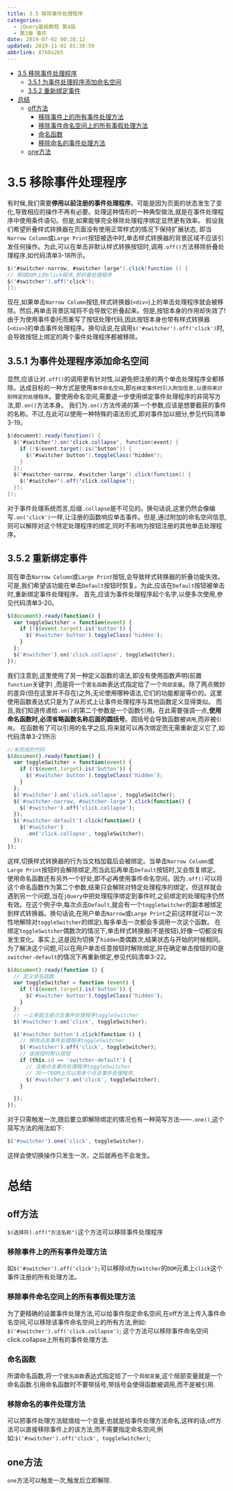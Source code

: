 ```yaml
---
title: 3.5 移除事件处理程序
categories: 
  - jQuery基础教程 第4版
  - 第3章 事件
date: 2019-07-02 00:28:12
updated: 2019-11-02 01:38:59
abbrlink: 87b0a2b5
---
```

- [3.5 移除事件处理程序](/ReadingNotes/87b0a2b5/#3-5-移除事件处理程序)
    - [3.5.1 为事件处理程序添加命名空间](/ReadingNotes/87b0a2b5/#3-5-1-为事件处理程序添加命名空间)
    - [3.5.2 重新绑定事件](/ReadingNotes/87b0a2b5/#3-5-2-重新绑定事件)
- [总结](/ReadingNotes/87b0a2b5/#总结)
    - [off方法](/ReadingNotes/87b0a2b5/#off方法)
        - [移除事件上的所有事件处理方法](/ReadingNotes/87b0a2b5/#移除事件上的所有事件处理方法)
        - [移除事件命名空间上的所有事假处理方法](/ReadingNotes/87b0a2b5/#移除事件命名空间上的所有事假处理方法)
        - [命名函数](/ReadingNotes/87b0a2b5/#命名函数)
        - [移除命名的事件处理方法](/ReadingNotes/87b0a2b5/#移除命名的事件处理方法)
    - [one方法](/ReadingNotes/87b0a2b5/#one方法)

<!--more-->
<script src="https://cdn.bootcss.com/jquery/3.4.0/jquery.slim.min.js"></script>
<script>$(document).ready(function () {$(".post-body > ul:nth-child(1)").hide();});</script>

<!--end-->
# 3.5 移除事件处理程序 #
有时候,我们需要**停用以前注册的事件处理程序**。可能是因为页面的状态发生了变化,导致相应的操作不再有必要。处理这种情形的一种典型做法,就是在事件处理程序中使用条件语句。但是,如果能够完全移除处理程序绑定显然更有效率。
假设我们希望折叠样式转换器在页面没有使用正常样式的情况下保持扩展状态, 即当`Narrow Column`或`Large Print`按钮被选中时,单击样式转换器的背景区域不应该引发任何操作。为此,可以在单击非默认样式转换按钮时,调用`.off()`方法移除折叠处理程序,如代码清单3-18所示。

```java
$('#switcher-narrow, #switcher-large').click(function () {
// 移除DOM上的click程序,即折叠处理程序
$('#switcher').off('click');
});
```
现在,如果单击`Narrow Column`按钮,样式转换器(`<div>`)上的单击处理程序就会被移除。然后,再单击背景区域将不会导致它折叠起来。但是,按钮本身的作用却失效了!由于为使用事件委托而重写了按钮处理代码,因此按钮本身也带有样式转换器(`<div>`)的单击事件处理程序。换句话说,在调用`$('#switcher').off('click')`时,会导致按钮上绑定的两个事件处理程序都被移除。
## 3.5.1 为事件处理程序添加命名空间 ##
显然,应该让对`.off()`的调用更有针对性,以避免把注册的两个单击处理程序全都移除。达成目标的一种方式是使用`事件命名空间`,即`在绑定事件时引入附加信息,以便将来识别特定的处理程序`。要使用命名空间,需要退一步使用绑定事件处理程序的非简写方法,即`.on()`方法本身。
我们为`.on()`方法传递的第一个参数,应该是想要截获的事件的名称。不过,在此可以使用一种特殊的语法形式,即对事件加以细分,参见代码清单3-19。
```java
$(document).ready(function() { 
  $('#switcher').on('click.collapse', function(event) { 
    if (!$(event.target).is('button')) { 
      $('#switcher button').toggleClass('hidden'); 
    } 
  }); 
  $('#switcher-narrow, #switcher-large').click(function() { 
    $('#switcher').off('click.collapse'); 
  }); 
}); 
```
对于事件处理系统而言,后缀`.collapse`是不可见的。换句话说,这里仍然会像编写`.on('click')`一样,让注册的函数响应单击事件。但是,通过附加的命名空间信息,则可以解除对这个特定处理程序的绑定,同时不影响为按钮注册的其他单击处理程序。
## 3.5.2 重新绑定事件 ##
现在单击`Narrow Column`或`Large Print`按钮,会导致样式转换器的折叠功能失效。可是,我们希望该功能在单击`Default`按钮时恢复。为此,应该在`Default`按钮被单击时,重新绑定事件处理程序。
首先,应该为事件处理程序起个名字,以便多次使用,参见代码清单3-20。
```javascript
$(document).ready(function() { 
  var toggleSwitcher = function(event) { 
    if (!$(event.target).is('button')) { 
      $('#switcher button').toggleClass('hidden'); 
    } 
  }; 
  $('#switcher').on('click.collapse', toggleSwitcher); 
}); 
```
我们注意到,这里使用了另一种定义函数的语法,即没有使用函数声明(前置`function`关键字) ,而是将一个`匿名函数`表达式指定给了一个`局部变量`。除了两点微妙的差异(但在这里并不存在)之外,无论使用哪种语法,它们的功能都是等价的。这里使用函数表达式只是为了从形式上让事件处理程序与其他函数定义显得类似。
而且,我们知道传递给`.on()`的第二个参数是一个函数引用。在此需要强调一点,**使用命名函数时,必须省略函数名称后面的圆括号**。圆括号会导致函数被`调用`,而非被`引用`。
在函数有了可以引用的名字之后,将来就可以再次绑定而无需重新定义它了,如代码清单3-21所示
```javascript
//未完成的代码 
$(document).ready(function() { 
  var toggleSwitcher = function(event) { 
    if (!$(event.target).is('button')) { 
      $('#switcher button').toggleClass('hidden'); 
    } 
  }; 
  $('#switcher').on('click.collapse', toggleSwitcher); 
  $('#switcher-narrow, #switcher-large').click(function() { 
    $('#switcher').off('click.collapse'); 
  }); 
  $('#switcher-default').click(function() { 
    $('#switcher') 
      .on('click.collapse', toggleSwitcher); 
  }); 
});
```
这样,切换样式转换器的行为当文档加载后会被绑定。当单击`Narrow Column`或`Large Print`按钮时会解除绑定,而当此后再单击`Default`按钮时,又会恢复绑定。
使用命名函数还有另外一个好处,即不必再使用事件命名空间。因为`.off()`可以将这个命名函数作为第二个参数,结果只会解除对特定处理程序的绑定。但这样就会遇到另一个问题,当在`jQuery`中把处理程序绑定到事件时,之前绑定的处理程序仍然有效。在这个例子中,每次点击`Default`,就会有一个`toggleSwitcher`的副本被绑定到样式转换器。换句话说,在用户单击`Narrow`或`Large Print`之前(这样就可以一次性地解除对`toggleSwitcher`的绑定),每多单击一次都会多调用一次这个函数。
在绑定`toggleSwitcher`偶数次的情况下,单击样式转换器(不是按钮),好像一切都没有发生变化。事实上,这是因为切换了`hidden`类偶数次,结果状态与开始的时候相同。为了解决这个问题,可以在用户单击任意按钮时解除绑定,并在确定单击按钮的ID是`switcher-default`的情况下再重新绑定,参见代码清单3-22。
```javascript
$(document).ready(function () {
  // 定义命名函数
  var toggleSwitcher = function (event) {
    if (!$(event.target).is('button')) {
      $('#switcher button').toggleClass('hidden');
    }
  };
  // 一上来就注册点击事件处理程序toggleSwitcher
  $('#switcher').on('click', toggleSwitcher);

  $('#switcher button').click(function () {
    // 移除点击事件处理程序toggleSwitcher
    $('#switcher').off('click', toggleSwitcher);
    // 该按钮时默认按钮
    if (this.id == 'switcher-default') {
      // 注册点击事件处理程序toggleSwitcher
      // 同一个DOM上可以用多个点击事件处理程序,
      $('#switcher').on('click', toggleSwitcher);
    }

  });
});
```
对于只需触发一次,随后要立即解除绑定的情况也有一种简写方法——`.one()`,这个简写方法的用法如下:
```javascript
$('#switcher').one('click', toggleSwitcher); 
```
这样会使切换操作只发生一次，之后就再也不会发生。 
# 总结 #
<!--SSTStart-->
## off方法 ##
`$(选择符).off("方法名称")`这个方法可以移除事件处理程序 
### 移除事件上的所有事件处理方法 ###
如`$('#switcher').off('click');`可以移除id为`switcher`的`DOM`元素上`click`这个事件注册的所有处理方法。
### 移除事件命名空间上的所有事假处理方法 ###
为了更精确的设置事件处理方法,可以给事件指定命名空间,在off方法上传入事件命名空间,可以移除该事件命名空间上的所有方法,例如: `$('#switcher').off('click.collapse')`; 这个方法可以移除事件命名空间click.collapse上所有的事件处理方法.
### 命名函数 ###
所谓命名函数,将一个`匿名函数`表达式指定给了一个`局部变量`,这个局部变量就是一个命名函数.引用命名函数时不要带括号,带括号会使得函数被调用,而不是被引用.
### 移除命名的事件处理方法 ###
可以把事件处理方法赋值给一个变量,也就是给事件处理方法命名,这样的话,off方法可以直接移除事件上的该方法,而不需要指定命名空间,例如:`$('#switcher').off('click', toggleSwitcher)`;
## one方法 ##
`one`方法可以触发一次,触发后立即解除.
<!--SSTStop-->


